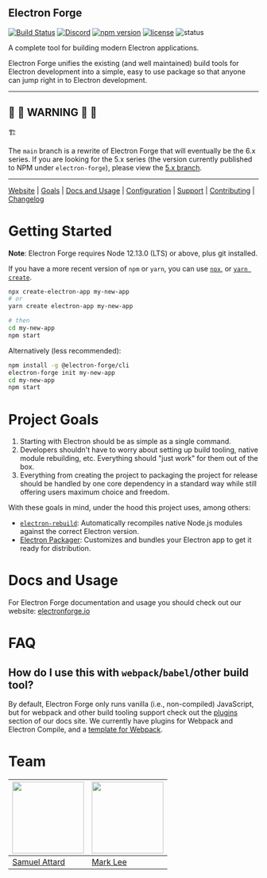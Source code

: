 ## Electron Forge

[![Build Status](https://github.com/electron/forge/workflows/CI/badge.svg)](https://github.com/electron/forge/actions?query=workflow:CI)
[![Discord](https://img.shields.io/discord/745037351163527189?color=blueviolet&logo=discord)](https://discord.com/invite/APGC3k5yaH)
[![npm version](https://img.shields.io/npm/v/@electron-forge/cli)](https://npm.im/@electron-forge/cli)
[![license](https://img.shields.io/github/license/electron/forge.svg)](https://github.com/electron/forge/blob/main/LICENSE)
![status](https://img.shields.io/badge/Status-%20Ready%20for%20Awesome-red.svg)

A complete tool for building modern Electron applications.

Electron Forge unifies the existing (and well maintained) build tools for
Electron development into a simple, easy to use package so that anyone can
jump right in to Electron development.

---

## :rotating_light: :construction: **WARNING** :construction: :rotating_light:

:building_construction:

The `main` branch is a rewrite of Electron Forge that will eventually be the 6.x series. If you
are looking for the 5.x series (the version currently published to NPM under `electron-forge`), please view the [5.x branch](https://github.com/electron/forge/tree/5.x).

---

[Website](https://www.electronforge.io) |
[Goals](#project-goals) |
[Docs and Usage](#docs-and-usage) |
[Configuration](https://www.electronforge.io/configuration) |
[Support](https://github.com/electron/forge/blob/main/SUPPORT.md) |
[Contributing](https://github.com/electron/forge/blob/main/CONTRIBUTING.md) |
[Changelog](https://github.com/electron/forge/blob/main/CHANGELOG.md)

# Getting Started

**Note**: Electron Forge requires Node 12.13.0 (LTS) or above, plus git installed.

If you have a more recent version of `npm` or `yarn`, you can use
[`npx`](https://medium.com/@maybekatz/introducing-npx-an-npm-package-runner-55f7d4bd282b),
or
[`yarn create`](https://yarnpkg.com/blog/2017/05/12/introducing-yarn/).

```bash
npx create-electron-app my-new-app
# or
yarn create electron-app my-new-app

# then
cd my-new-app
npm start
```

Alternatively (less recommended):

```bash
npm install -g @electron-forge/cli
electron-forge init my-new-app
cd my-new-app
npm start
```

# Project Goals

1. Starting with Electron should be as simple as a single command.
2. Developers shouldn't have to worry about setting up build tooling,
   native module rebuilding, etc. Everything should "just work" for them out
   of the box.
3. Everything from creating the project to packaging the project for release
   should be handled by one core dependency in a standard way while still offering
   users maximum choice and freedom.

With these goals in mind, under the hood this project uses, among others:

- [`electron-rebuild`](https://github.com/electron/electron-rebuild):
  Automatically recompiles native Node.js modules against the correct
  Electron version.
- [Electron Packager](https://github.com/electron/electron-packager):
  Customizes and bundles your Electron app to get it ready for distribution.

# Docs and Usage

For Electron Forge documentation and usage you should check out our website:
[electronforge.io](https://www.electronforge.io)

# FAQ

## How do I use this with `webpack`/`babel`/other build tool?

By default, Electron Forge only runs vanilla (i.e., non-compiled) JavaScript, but for webpack and other build tooling support check out the [plugins](https://www.electronforge.io/config/plugins)
section of our docs site. We currently have plugins for Webpack and Electron Compile, and a
[template for Webpack](https://www.electronforge.io/templates/webpack-template).

# Team

| <img src="https://s.gravatar.com/avatar/1576c987b53868acf73d6ccb08110a78?s=144" width="144" /> | <img src="https://avatars2.githubusercontent.com/u/11417?s=460&v=4" width="144" /> |
| ---------------------------------------------------------------------------------------------- | ---------------------------------------------------------------------------------- |
| [Samuel Attard](https://samuelattard.com)                                                      | [Mark Lee](https://github.com/malept)                                              |
